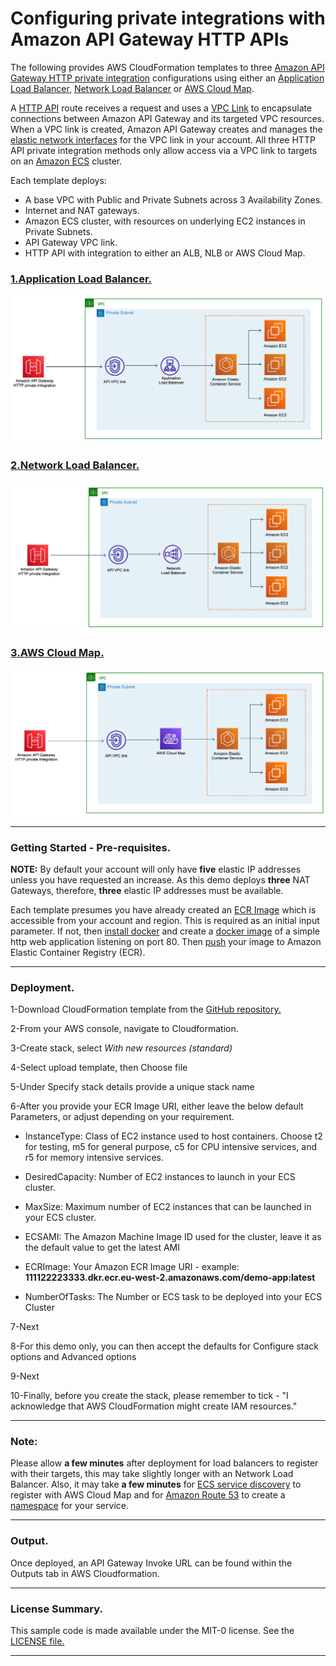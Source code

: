 # Configuring private integrations with Amazon API Gateway HTTP APIs

The following provides AWS CloudFormation templates to three [Amazon API Gateway HTTP private integration](https://docs.aws.amazon.com/apigateway/latest/developerguide/http-api-develop-integrations-private.html) configurations using either an [Application Load Balancer](https://docs.aws.amazon.com/elasticloadbalancing/latest/application/introduction.html), [Network Load Balancer](https://docs.aws.amazon.com/elasticloadbalancing/latest/network/introduction.html) or [AWS Cloud Map](https://aws.amazon.com/cloud-map/).  

A [HTTP API](https://docs.aws.amazon.com/apigateway/latest/developerguide/http-api.html) route receives a request and uses a [VPC Link](https://docs.aws.amazon.com/apigateway/latest/developerguide/http-api-vpc-links.html) to encapsulate connections between Amazon API Gateway and its targeted VPC resources. When a VPC link is created, Amazon API Gateway creates and manages the [elastic network interfaces](https://docs.aws.amazon.com/AWSEC2/latest/UserGuide/using-eni.html) for the VPC link in your account. All three HTTP API private integration methods only allow access via a VPC link to targets on an [Amazon ECS](https://aws.amazon.com/ecs) cluster.

Each template deploys:  
- A base VPC with Public and Private Subnets across 3 Availability Zones.  
- Internet and NAT gateways.  
- Amazon ECS cluster, with resources on underlying EC2 instances in Private Subnets.  
- API Gateway VPC link.
- HTTP API with integration to either an ALB, NLB or AWS Cloud Map.

### [1.Application Load Balancer.](https://github.com/aws-samples/aws-apigw-http-api-private--integrations/blob/main/templates/APIGW-HTTP-private-integration-ALB-ecs.yml)
[![alb](images/alb.png)](https://github.com/aws-samples/aws-apigw-http-api-private--integrations/blob/main/templates/APIGW-HTTP-private-integration-ALB-ecs.yml)

### [2.Network Load Balancer.](https://github.com/aws-samples/aws-apigw-http-api-private--integrations/blob/main/templates/APIGW-HTTP-private-integration-NLB-ecs.yml)
[![alb](images/nlb.png)](https://github.com/aws-samples/aws-apigw-http-api-private--integrations/blob/main/templates/APIGW-HTTP-private-integration-NLB-ecs.yml)

### [3.AWS Cloud Map.](https://github.com/aws-samples/aws-apigw-http-api-private--integrations/blob/main/templates/APIGW-HTTP-private-integration-AWS-Cloudmap-ecs.yml)
[![alb](images/cloudmap.png)](https://github.com/aws-samples/aws-apigw-http-api-private--integrations/blob/main/templates/APIGW-HTTP-private-integration-AWS-Cloudmap-ecs.yml)

- - -
### Getting Started - Pre-requisites.
**NOTE:** By default your account will only have **five** elastic IP addresses unless you have requested an increase. As this demo deploys **three** NAT Gateways, therefore, **three** elastic IP addresses must be available.  

Each template presumes you have already created an [ECR Image](https://docs.aws.amazon.com/AmazonECR/latest/userguide/what-is-ecr.html) which is accessible from your account and region. This is required as an initial input parameter. If not, then [install docker](https://docs.aws.amazon.com/AmazonECS/latest/developerguide/docker-basics.html) and create a [docker image](https://docs.aws.amazon.com/AmazonECS/latest/developerguide/docker-basics.html#docker-basics-create-image) of a simple http web application listening on port 80. Then [push](https://docs.aws.amazon.com/AmazonECS/latest/developerguide/docker-basics.html#use-ecr) your image to Amazon Elastic Container Registry (ECR).  

- - -
### Deployment.
1-Download CloudFormation template from the [GitHub repository.](https://github.com/aws-samples/aws-apigw-http-api-private--integrations/tree/main/templates)

2-From your AWS console, navigate to Cloudformation.

3-Create stack, select *With new resources (standard)*

4-Select upload template, then Choose file

5-Under Specify stack details provide a unique stack name

6-After you provide your ECR Image URI, either leave the below default Parameters, or adjust depending on your requirement.

- InstanceType: Class of EC2 instance used to host containers. Choose t2 for testing, m5 for general purpose, c5 for CPU intensive services, and r5 for memory intensive services.

- DesiredCapacity: Number of EC2 instances to launch in your ECS cluster.

- MaxSize: Maximum number of EC2 instances that can be launched in your ECS cluster.

- ECSAMI: The Amazon Machine Image ID used for the cluster, leave it as the default value to get the latest AMI

- ECRImage: Your Amazon ECR Image URI - example: **111122223333.dkr.ecr.eu-west-2.amazonaws.com/demo-app:latest**

- NumberOfTasks: The Number or ECS task to be deployed into your ECS Cluster

7-Next

8-For this demo only, you can then accept the defaults for Configure stack options and Advanced options

9-Next

10-Finally, before you create the stack, please remember to tick - "I acknowledge that AWS CloudFormation might create IAM resources."  

- - -
### Note: 
Please allow **a few minutes** after deployment for load balancers to register with their targets, this may take slightly longer with an Network Load Balancer.
Also, it may take **a few minutes** for [ECS service discovery](https://docs.aws.amazon.com/AmazonECS/latest/developerguide/service-discovery.html) to register with AWS Cloud Map and for [Amazon Route 53](https://aws.amazon.com/route53/) to create a [namespace](https://docs.aws.amazon.com/cloud-map/latest/dg/working-with-namespaces.html) for your service.  

- - -
### Output. 
Once deployed, an API Gateway Invoke URL can be found within the Outputs tab in AWS Cloudformation.  

- - -
### License Summary.
This sample code is made available under the MIT-0 license. See the [LICENSE file.](https://github.com/aws-samples/aws-apigw-http-api-private--integrations/blob/main/LICENSE)  

- - -
